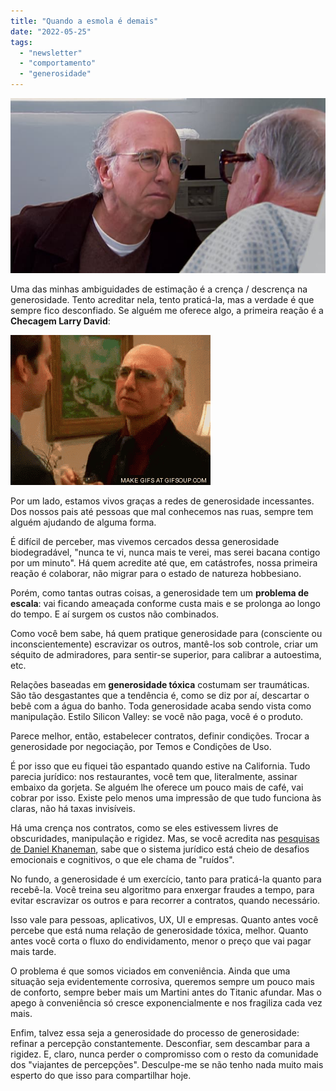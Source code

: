 ```yaml
---
title: "Quando a esmola é demais"
date: "2022-05-25"
tags: 
  - "newsletter"
  - "comportamento"
  - "generosidade"
---
```


![larry_suspicious.jpg](images/9d521123-a5cb-48f0-bdce-2594c3c220f3.jpg)

Uma das minhas ambiguidades de estimação é a crença / descrença na generosidade. Tento acreditar nela, tento praticá-la, mas a verdade é que sempre fico desconfiado. Se alguém me oferece algo, a primeira reação é a **Checagem Larry David**:

![larry-david-checking-out.gif](images/7f068fc2-c84d-4cea-aba6-c870a38beb4d.gif)

Por um lado, estamos vivos graças a redes de generosidade incessantes. Dos nossos pais até pessoas que mal conhecemos nas ruas, sempre tem alguém ajudando de alguma forma.

É difícil de perceber, mas vivemos cercados dessa generosidade biodegradável, "nunca te vi, nunca mais te verei, mas serei bacana contigo por um minuto". Há quem acredite até que, em catástrofes, nossa primeira reação é colaborar, não migrar para o estado de natureza hobbesiano.

Porém, como tantas outras coisas, a generosidade tem um **problema de escala**: vai ficando ameaçada conforme custa mais e se prolonga ao longo do tempo. E aí surgem os custos não combinados.

Como você bem sabe, há quem pratique generosidade para (consciente ou inconscientemente) escravizar os outros, mantê-los sob controle, criar um séquito de admiradores, para sentir-se superior, para calibrar a autoestima, etc.

Relações baseadas em **generosidade tóxica** costumam ser traumáticas. São tão desgastantes que a tendência é, como se diz por aí, descartar o bebê com a água do banho. Toda generosidade acaba sendo vista como manipulação. Estilo Silicon Valley: se você não paga, você é o produto.

Parece melhor, então, estabelecer contratos, definir condições. Trocar a generosidade por negociação, por Temos e Condições de Uso.

É por isso que eu fiquei tão espantado quando estive na California. Tudo parecia jurídico: nos restaurantes, você tem que, literalmente, assinar embaixo da gorjeta. Se alguém lhe oferece um pouco mais de café, vai cobrar por isso. Existe pelo menos uma impressão de que tudo funciona às claras, não há taxas invisíveis.

Há uma crença nos contratos, como se eles estivessem livres de obscuridades, manipulação e rigidez. Mas, se você acredita nas [pesquisas de Daniel Khaneman](https://www.amazon.com.br/Ru%C3%ADdo-Uma-falha-julgamento-humano/dp/8547001336?__mk_pt_BR=%C3%85M%C3%85%C5%BD%C3%95%C3%91&crid=1Y4JUHUP0QWM5&keywords=daniel+kahneman+ru%C3%ADdo&qid=1653476603&sprefix=daniel+khaneman+ru%C3%ADdo%2Caps%2C465&sr=8-5&ufe=app_do%3Aamzn1.fos.fcd6d665-32ba-4479-9f21-b774e276a678&linkCode=ll1&tag=eduf-20&linkId=a3836c3c7ff88cafce20aef40bd7a5fa&language=pt_BR&ref_=as_li_ss_tl), sabe que o sistema jurídico está cheio de desafios emocionais e cognitivos, o que ele chama de "ruídos".

No fundo, a generosidade é um exercício, tanto para praticá-la quanto para recebê-la. Você treina seu algoritmo para enxergar fraudes a tempo, para evitar escravizar os outros e para recorrer a contratos, quando necessário.

Isso vale para pessoas, aplicativos, UX, UI e empresas. Quanto antes você percebe que está numa relação de generosidade tóxica, melhor. Quanto antes você corta o fluxo do endividamento, menor o preço que vai pagar mais tarde.

O problema é que somos viciados em conveniência. Ainda que uma situação seja evidentemente corrosiva, queremos sempre um pouco mais de conforto, sempre beber mais um Martini antes do Titanic afundar. Mas o apego à conveniência só cresce exponencialmente e nos fragiliza cada vez mais.

Enfim, talvez essa seja a generosidade do processo de generosidade: refinar a percepção constantemente. Desconfiar, sem descambar para a rigidez. E, claro, nunca perder o compromisso com o resto da comunidade dos "viajantes de percepções". Desculpe-me se não tenho nada muito mais esperto do que isso para compartilhar hoje.
